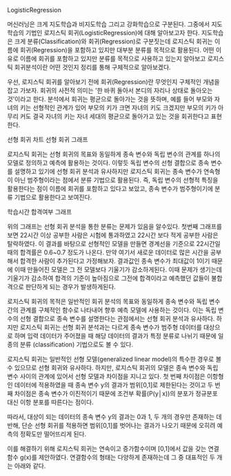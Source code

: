 LogisticRegression

머신러닝은 크게 지도학습과 비지도학습 그리고 강화학습으로 구분된다. 그중에서 지도학습의 기법인 로지스틱 회귀(LogisticRegression)에 대해 알아보고자 한다. 지도학습은 크게 분류(Classification)와 회귀(Regression)로 구분짓는데 로지스틱 회귀는 이름에 회귀(Regression)을 포함하고 있지만 대부분 분류를 목적으로 활용된다. 어떤 이유로 이름에 회귀를 포함하고 있지만 분류를 목적으로 사용하고 있는지 알아보고 로지스틱 회귀분석이란 어떤 것인지 정리를 통해 구체적으로 알아보겠다.

우선, 로지스틱 회귀를 알아보기 전에 회귀(Regression)란 무엇인지 구체적인 개념을 잡고 가보자. 회귀의 사전적 의미는 '한 바퀴 돌아서 본디의 자리나 상태로 돌아오는 것'이라고 한다. 분석에서 회귀는 평균으로 돌아가는 것을 뜻하며, 예를 들어 부모와 자녀의 키는 선형적인 관계가 있어 부모의 키가 크면 자녀의 키도 크겠지만 부모의 키가 아무리 커도 결국 자녀의 키는 자녀 세대의 평균으로 돌아가고 있는 것을 회귀한다고 표현한다.

선형 회귀 차트
선형 회귀 그래프

로지스틱 회귀는 선형 회귀의 목표와 동일하게 종속 변수와 독립 변수의 관계를 하나의 모델로 정의하고 예측에 활용하는 것이다. 이렇듯 독립 변수의 선형 결합으로 종속 변수를 설명하고 있기에 선형 회귀 분석과 유사하지만 로지스틱 회귀는 종속 변수가 연속형이 아닌 범주형이라는 점에서 분류 기법으로 활용된다. 즉, 독립 변수의 선형적 특징을 활용한다는 점이 이름에 회귀를 포함하고 있다고 보았고, 종속 변수가 범주형이기에 분류 기법으로 활용한다고 보여진다.

학습시간 합격여부 그래프


위의 그래프는 선형 회귀 분석을 통한 분류는 문제가 있음을 알수있다. 첫번째 그래프를 보면 22시간 이상 공부한 사람은 시험에 통과하였고 22시간 보다 적게 공부한 사람은 탈락하였다. 이 결과를 바탕으로 선형적인 모델을 만들면 경계선을 기준으로 22시간일때의 합격률은 0.6~0.7 정도가 나온다. 만약 여기서 새로운 데이터로 많은 시간을 공부해서 합격한 사람이 추가된다고 가정해보자. 결과값인  종속 변수가 최대값이 1이기 때문에 이때 만들어진 모델은 그 전 모델보다 기울기가 감소하게된다. 이때 문제가 생기는데 기울기가 감소하여 합격의 기준이 높아짐으로 그전에 합격이라고 예측했던 값들이 불합격으로 판단하게 되는 경우가 발생하게된다. 
























































로지스틱 회귀의 목적은 일반적인 회귀 분석의 목표와 동일하게 종속 변수와 독립 변수간의 관계를 구체적인 함수로 나타내어 향후 예측 모델에 사용하는 것이다. 이는 독립 변수의 선형 결합으로 종속 변수를 설명한다는 관점에서는 선형 회귀 분석과 유사하다. 하지만 로지스틱 회귀는 선형 회귀 분석과는 다르게 종속 변수가 범주형 데이터를 대상으로 하며 입력 데이터가 주어졌을 때 해당 데이터의 결과가 특정 분류로 나뉘기 때문에 일종의 분류 (classification) 기법으로도 볼 수 있다.


로지스틱 회귀는 일반적인 선형 모델(generalized linear model)의 특수한 경우로 볼 수 있으므로 선형 회귀와 유사하다. 하지만, 로지스틱 회귀의 모델은 종속 변수와 독립 변수 사이의 관계에 있어서 선형 모델과 차이점을 지니고 있다. 첫 번째 차이점은 이항형인 데이터에 적용하였을 때 종속 변수 y의 결과가 범위[0,1]로 제한된다는 것이고 두 번째 차이점은 종속 변수가 이진적이기 때문에 조건부 확률(P(y│x))의 분포가 정규분포 대신 이항 분포를 따른다는 점이다.

따라서, 대상이 되는 데이터의 종속 변수 y의 결과는 0과 1, 두 개의 경우만 존재하는 데 반해, 단순 선형 회귀를 적용하면 범위[0,1]를 벗어나는 결과가 나오기 때문에 오히려 예측의 정확도만 떨어뜨리게 된다.

이를 해결하기 위해 로지스틱 회귀는 연속이고 증가함수이며 [0,1]에서 값을 갖는 연결 함수 g(x)를 제안하였다. 연결함수의 형태는 다양하게 존재하는데 그 중 대표적인 두 개는 아래와 같다.
